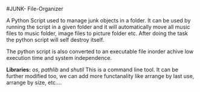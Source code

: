 #JUNK- File-Organizer

A Python Script used to manage junk objects in a folder. It can be used by running the script in a given folder and it will automatically move all music files to music folder, image files to picture folder etc. After doing the task the python script will self destroy itself.  

The python script is also converted to an executable file inorder achive low execution time and system independence. 

**Libraries:** *os*, *pathlib* and *shutil* 
This is a command line tool.
It can be further modified too, we can add more functanality like arrange by last use, arrange by size, etc....
